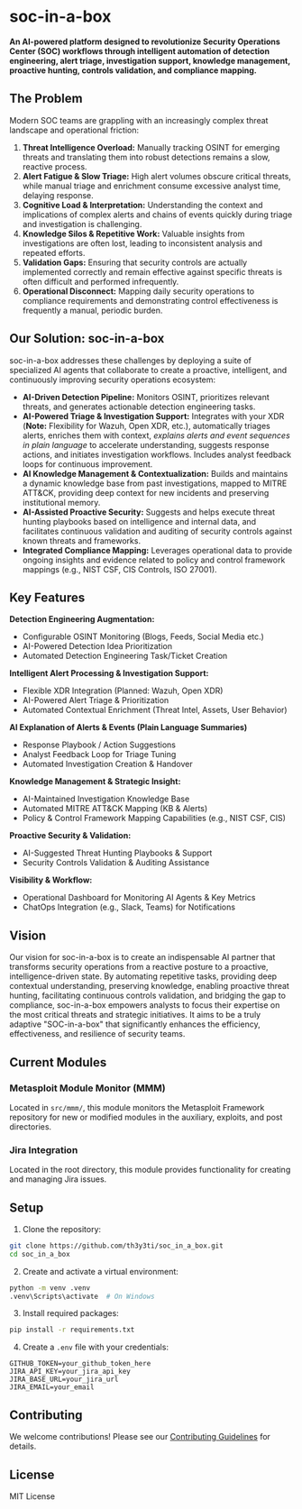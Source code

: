 # soc-in-a-box

**An AI-powered platform designed to revolutionize Security Operations Center (SOC) workflows through intelligent automation of detection engineering, alert triage, investigation support, knowledge management, proactive hunting, controls validation, and compliance mapping.**

## The Problem

Modern SOC teams are grappling with an increasingly complex threat landscape and operational friction:
1.  **Threat Intelligence Overload:** Manually tracking OSINT for emerging threats and translating them into robust detections remains a slow, reactive process.
2.  **Alert Fatigue & Slow Triage:** High alert volumes obscure critical threats, while manual triage and enrichment consume excessive analyst time, delaying response.
3.  **Cognitive Load & Interpretation:** Understanding the context and implications of complex alerts and chains of events quickly during triage and investigation is challenging.
4.  **Knowledge Silos & Repetitive Work:** Valuable insights from investigations are often lost, leading to inconsistent analysis and repeated efforts.
5.  **Validation Gaps:** Ensuring that security controls are actually implemented correctly and remain effective against specific threats is often difficult and performed infrequently.
6.  **Operational Disconnect:** Mapping daily security operations to compliance requirements and demonstrating control effectiveness is frequently a manual, periodic burden.

## Our Solution: soc-in-a-box

soc-in-a-box addresses these challenges by deploying a suite of specialized AI agents that collaborate to create a proactive, intelligent, and continuously improving security operations ecosystem:

* **AI-Driven Detection Pipeline:** Monitors OSINT, prioritizes relevant threats, and generates actionable detection engineering tasks.
* **AI-Powered Triage & Investigation Support:** Integrates with your XDR (**Note:** Flexibility for Wazuh, Open XDR, etc.), automatically triages alerts, enriches them with context, *explains alerts and event sequences in plain language* to accelerate understanding, suggests response actions, and initiates investigation workflows. Includes analyst feedback loops for continuous improvement.
* **AI Knowledge Management & Contextualization:** Builds and maintains a dynamic knowledge base from past investigations, mapped to MITRE ATT&CK, providing deep context for new incidents and preserving institutional memory.
* **AI-Assisted Proactive Security:** Suggests and helps execute threat hunting playbooks based on intelligence and internal data, and facilitates continuous validation and auditing of security controls against known threats and frameworks.
* **Integrated Compliance Mapping:** Leverages operational data to provide ongoing insights and evidence related to policy and control framework mappings (e.g., NIST CSF, CIS Controls, ISO 27001).

## Key Features

**Detection Engineering Augmentation:**
* Configurable OSINT Monitoring (Blogs, Feeds, Social Media etc.)
* AI-Powered Detection Idea Prioritization
* Automated Detection Engineering Task/Ticket Creation

**Intelligent Alert Processing & Investigation Support:**
* Flexible XDR Integration (Planned: Wazuh, Open XDR)
* AI-Powered Alert Triage & Prioritization
* Automated Contextual Enrichment (Threat Intel, Assets, User Behavior)

**AI Explanation of Alerts & Events (Plain Language Summaries)**
* Response Playbook / Action Suggestions
* Analyst Feedback Loop for Triage Tuning
* Automated Investigation Creation & Handover

**Knowledge Management & Strategic Insight:**
* AI-Maintained Investigation Knowledge Base
* Automated MITRE ATT&CK Mapping (KB & Alerts)
* Policy & Control Framework Mapping Capabilities (e.g., NIST CSF, CIS)

**Proactive Security & Validation:**
* AI-Suggested Threat Hunting Playbooks & Support
* Security Controls Validation & Auditing Assistance

**Visibility & Workflow:**
* Operational Dashboard for Monitoring AI Agents & Key Metrics
* ChatOps Integration (e.g., Slack, Teams) for Notifications

## Vision

Our vision for soc-in-a-box is to create an indispensable AI partner that transforms security operations from a reactive posture to a proactive, intelligence-driven state. By automating repetitive tasks, providing deep contextual understanding, preserving knowledge, enabling proactive threat hunting, facilitating continuous controls validation, and bridging the gap to compliance, soc-in-a-box empowers analysts to focus their expertise on the most critical threats and strategic initiatives. It aims to be a truly adaptive "SOC-in-a-box" that significantly enhances the efficiency, effectiveness, and resilience of security teams.

## Current Modules

### Metasploit Module Monitor (MMM)
Located in `src/mmm/`, this module monitors the Metasploit Framework repository for new or modified modules in the auxiliary, exploits, and post directories.

### Jira Integration
Located in the root directory, this module provides functionality for creating and managing Jira issues.

## Setup

1. Clone the repository:
```bash
git clone https://github.com/th3y3ti/soc_in_a_box.git
cd soc_in_a_box
```

2. Create and activate a virtual environment:
```bash
python -m venv .venv
.venv\Scripts\activate  # On Windows
```

3. Install required packages:
```bash
pip install -r requirements.txt
```

4. Create a `.env` file with your credentials:
```
GITHUB_TOKEN=your_github_token_here
JIRA_API_KEY=your_jira_api_key
JIRA_BASE_URL=your_jira_url
JIRA_EMAIL=your_email
```

## Contributing

We welcome contributions! Please see our [Contributing Guidelines](CONTRIBUTING.md) for details.

## License

MIT License
